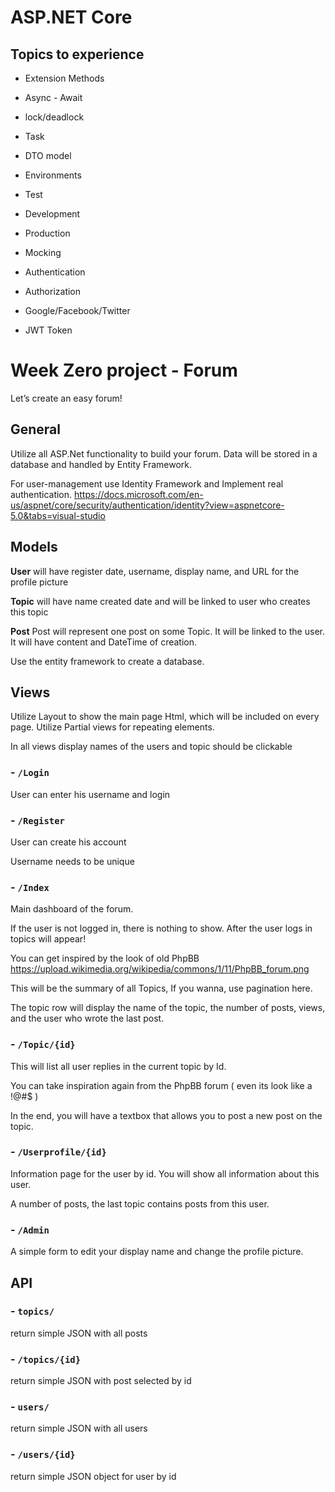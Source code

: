 
# ASP.NET Core

  

## Topics to experience

- Extension Methods

- Async - Await

- lock/deadlock

- Task<T>

- DTO model

- Environments

- Test

- Development

- Production

- Mocking

- Authentication

- Authorization

- Google/Facebook/Twitter

- JWT Token


# Week Zero project - Forum

Let’s create an easy forum!

## General

Utilize all ASP.Net functionality to build your forum. Data will be stored in a database and handled by Entity Framework.

For user-management use Identity Framework and Implement real authentication. https://docs.microsoft.com/en-us/aspnet/core/security/authentication/identity?view=aspnetcore-5.0&tabs=visual-studio

## Models

**User** will have register date, username, display name, and URL for the profile picture

**Topic** will have name created date and will be linked to user who creates this topic

**Post** Post will represent one post on some Topic. It will be linked to the user. It will have content and DateTime of creation.

  

Use the entity framework to create a database.

  

## Views

  

Utilize Layout to show the main page Html, which will be included on every page. Utilize Partial views for repeating elements.

  

In all views display names of the users and topic should be clickable

  

### - `/Login`

  

User can enter his username and login

### - `/Register`

User can create his account

Username needs to be unique

### - `/Index`

Main dashboard of the forum.

If the user is not logged in, there is nothing to show. After the user logs in topics will appear!

  

You can get inspired by the look of old PhpBB https://upload.wikimedia.org/wikipedia/commons/1/11/PhpBB_forum.png

  

This will be the summary of all Topics, If you wanna, use pagination here.

  

The topic row will display the name of the topic, the number of posts, views, and the user who wrote the last post.

### - `/Topic/{id}`

This will list all user replies in the current topic by Id.

You can take inspiration again from the PhpBB forum ( even its look like a !@#$ )

In the end, you will have a textbox that allows you to post a new post on the topic.

### - `/Userprofile/{id}`

Information page for the user by id. You will show all information about this user.

A number of posts, the last topic contains posts from this user.

### - `/Admin`

A simple form to edit your display name and change the profile picture.

## API

### - `topics/`

return simple JSON with all posts

### - `/topics/{id}`

return simple JSON with post selected by id

### - `users/`

return simple JSON with all users

### - `/users/{id}`

return simple JSON object for user by id
